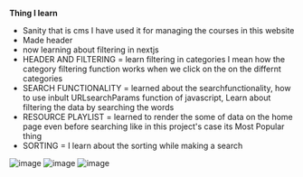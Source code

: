 **Thing I learn**
- Sanity that is cms I have used it for managing the courses in this website
- Made header
- now learning about filtering in nextjs
- HEADER AND FILTERING = learn  filtering in categories I mean how the category filtering function works when we click on the on the differnt categories 
- SEARCH FUNCTIONALITY = learned about the searchfunctionality, how to use inbult URLsearchParams function of javascript, Learn about filtering the data by searching the words 
- RESOURCE PLAYLIST = learned to render the some of data on the home page even before searching like in this project's case its Most Popular thing 
- SORTING = I learn about the sorting while making a search 



![image](https://github.com/user-attachments/assets/88416568-5778-43cf-af65-2efce2c8afe3)
![image](https://github.com/user-attachments/assets/02b2ff4a-5400-422c-90e3-10bbd8357d22)
![image](https://github.com/user-attachments/assets/efae8c81-c91a-4755-8e18-ae25f6178dfd)
